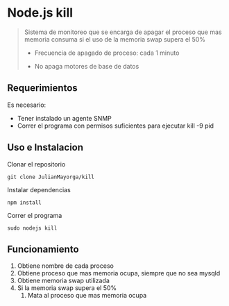 Node.js kill
============
> Sistema de monitoreo que se encarga de apagar el proceso que mas memoria consuma si el uso de la memoria swap supera el 50%
>
> * Frecuencia de apagado de proceso: cada 1 minuto
>
> * No apaga motores de base de datos

Requerimientos
--------------
Es necesario:

* Tener instalado un agente SNMP
* Correr el programa con permisos suficientes para ejecutar kill -9 pid

Uso e Instalacion
---
Clonar el repositorio

    git clone JulianMayorga/kill

Instalar dependencias

    npm install

Correr el programa

    sudo nodejs kill

Funcionamiento
--------------
1.  Obtiene nombre de cada proceso
2.  Obtiene proceso que mas memoria ocupa, siempre que no sea mysqld
3.  Obtiene memoria swap utilizada
4.  Si la memoria swap supera el 50%
    1.  Mata al proceso que mas memoria ocupa
